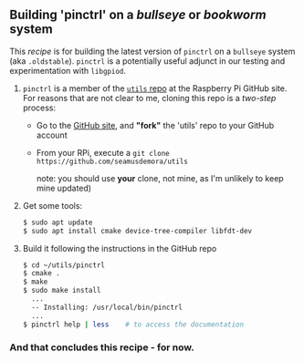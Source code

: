 ## Building 'pinctrl' on a *bullseye* or *bookworm* system 

This *recipe* is for building the latest version of `pinctrl` on a `bullseye` system (aka `.oldstable`). `pinctrl` is a potentially useful adjunct in our testing and experimentation with `libgpiod`. 

1. `pinctrl` is a member of the [`utils` repo](https://github.com/raspberrypi/utils/tree/master) at the Raspberry Pi GitHub site. For reasons that are not clear to me, cloning this repo is a *two-step* process: 

   - Go to the [GitHub site](https://github.com/raspberrypi/utils/tree/master), and **"fork"** the 'utils' repo to your GitHub account


   - From your RPi, execute a `git clone https://github.com/seamusdemora/utils` 

     note: you should use **your** clone, not mine, as I'm unlikely to keep mine updated) 

2. Get some tools: 

   ```bash
   $ sudo apt update
   $ sudo apt install cmake device-tree-compiler libfdt-dev
   ```

3. Build it following the instructions in the GitHub repo

   ```bash
   $ cd ~/utils/pinctrl
   $ cmake .
   $ make
   $ sudo make install
     ...
     -- Installing: /usr/local/bin/pinctrl
     ...
   $ pinctrl help | less    # to access the documentation 
   ```



### And that concludes this recipe - for now.




